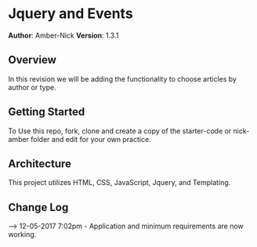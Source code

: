 # Jquery and Events

**Author**: Amber-Nick
**Version**: 1.3.1

## Overview
<!-- Provide a high level overview of what this application is and why you are building it, beyond the fact that it's an assignment for a Code Fellows 301 class. (i.e. What's your problem domain?) -->
In this revision we will be adding the functionality to choose articles by author or type.

## Getting Started
<!-- What are the steps that a user must take in order to build this app on their own machine and get it running? -->
To Use this repo, fork, clone and create a copy of the starter-code or nick-amber folder and edit for your own practice.

## Architecture
<!-- Provide a detailed description of the application design. What technologies (languages, libraries, etc) you're using, and any other relevant design information. -->
This project utilizes HTML, CSS, JavaScript, Jquery, and Templating.

## Change Log
<!-- Use this are to document the iterative changes made to your application as each feature is successfully implemented. Use time stamps. Here's an examples:

## Credits and Collaborations
<!-- Give credit (and a link) to other people or resources that helped you build this application. -->
-->
12-05-2017 7:02pm - Application and minimum requirements are now working.
```
